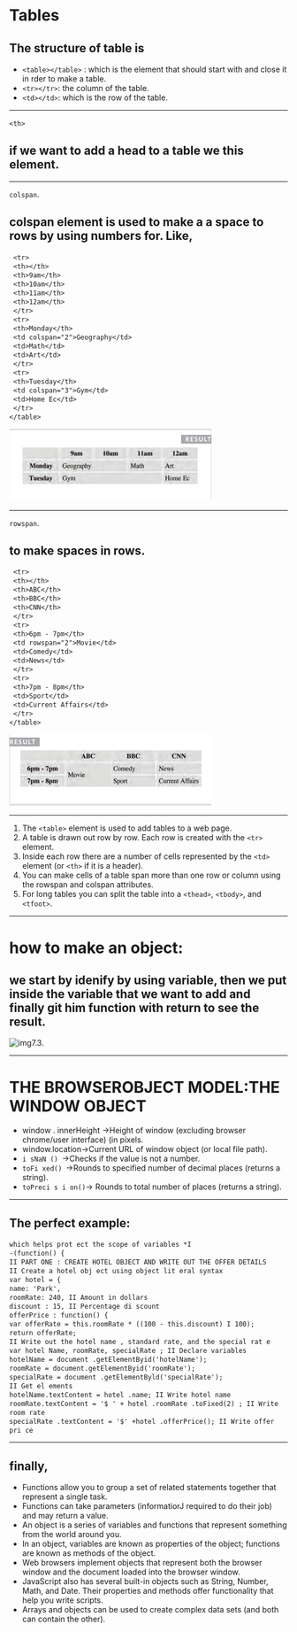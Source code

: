 # Tables
## The structure of table is 
* ```<table></table>``` : which is the element that should start with and close it in rder to make a table.
* ```<tr></tr>```: the column of the table.
* ```<td></td>```: which is the row of the table.
____
```<th>```
## if we want to add a head to a table we this element.
___
```colspan```.
## colspan element is used to make a a space to rows by using numbers for. Like,
```<table>
 <tr>
 <th></th>
 <th>9am</th>
 <th>10am</th>
 <th>11am</th>
 <th>12am</th>
 </tr>
 <tr>
 <th>Monday</th>
 <td colspan="2">Geography</td>
 <td>Math</td>
 <td>Art</td>
 </tr>
 <tr>
 <th>Tuesday</th>
 <td colspan="3">Gym</td>
 <td>Home Ec</td>
 </tr>
</table>
```
 ![img7.1](./img/img7.1.png)
 ___
```rowspan```.
## to make spaces in rows.
```<table>
 <tr>
 <th></th>
 <th>ABC</th>
 <th>BBC</th>
 <th>CNN</th>
 </tr>
 <tr>
 <th>6pm - 7pm</th>
 <td rowspan="2">Movie</td>
 <td>Comedy</td>
 <td>News</td>
 </tr>
 <tr>
 <th>7pm - 8pm</th>
 <td>Sport</td>
 <td>Current Affairs</td>
 </tr>
</table>
```
![img7.2](./img/img7.2.png)
___
1. The ```<table>``` element is used to add tables to a web
page.
2. A table is drawn out row by row. Each row is created
with the ```<tr>``` element.
3. Inside each row there are a number of cells
represented by the ```<td>``` element (or ```<th>``` if it is a
header).
4. You can make cells of a table span more than one row
or column using the rowspan and colspan attributes.
5. For long tables you can split the table into a ```<thead>```,
```<tbody>```, and ```<tfoot>```.
___
# how to make an object:
## we start by idenify by using variable, then we put inside the variable that we want to add and finally git him function with return to see the result.
![img7.3](./img/img7.3.png).
____
# THE BROWSEROBJECT MODEL:THE WINDOW OBJECT
* window . innerHeight ->Height of window (excluding browser chrome/user interface) (in pixels.
* window.location->Current URL of window object (or local file path). 
* ```i sNaN () ```->Checks if the value is not a number.
* ```toFi xed() ```->Rounds to specified number of decimal places (returns a string). 
* ```toPreci s i on()```-> Rounds to total number of places (returns a string).
___
## The perfect example:
```I* The scri pt is placed i nside an immediately invoked function expression
which helps prot ect the scope of variables *I
-(function() {
II PART ONE : CREATE HOTEL OBJECT AND WRITE OUT THE OFFER DETAILS
II Create a hotel obj ect using object lit eral syntax
var hotel = {
name: 'Park',
roomRate: 240, II Amount in dollars
discount : 15, II Percentage di scount
offerPrice : function() {
var offerRate = this.roomRate * ((100 - this.discount) I 100);
return offerRate;
II Write out the hotel name , standard rate, and the special rat e
var hotel Name, roomRate, specialRate ; II Declare variables
hotelName = document .getElementByid('hotelName');
roomRate = document.getElementByid('roomRate');
specialRate = document .getElementByld('specialRate');
II Get el ements
hotelName.textContent = hotel .name; II Write hotel name
roomRate.textContent = '$ ' + hotel .roomRate .toFixed(2) ; II Write room rate
specialRate .textContent = '$' +hotel .offerPrice(); II Write offer pri ce 
```
___
## finally,
* Functions allow you to group a set of related
statements together that represent a single task.
* Functions can take parameters (informatiorJ required
to do their job) and may return a value.
* An object is a series of variables and functions that
represent something from the world around you.
* In an object, variables are known as properties of the
object; functions are known as methods of the object.
* Web browsers implement objects that represent both
the browser window and the document loaded into the
browser window.
* JavaScript also has several built-in objects such as
String, Number, Math, and Date. Their properties and
methods offer functionality that help you write scripts.
* Arrays and objects can be used to create complex data
sets (and both can contain the other). 